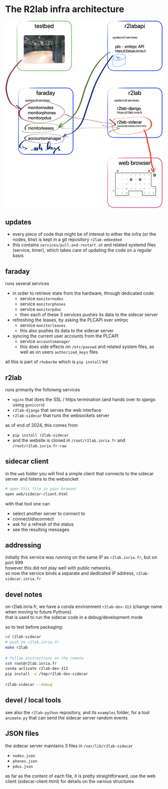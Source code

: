 # The R2lab infra architecture

![Overview](AA-1-statusflow.png)

## updates

* every piece of code that might be of interest to either the infra (or the nodes, btw) is kept in a git repository `r2lab-embedded`
* this contains `services/pull-and-restart.sh` and related systemd files (service, timer), which takes care of updating the code on a regular basis

## faraday

runs several services

* in order to retrieve state from the hardware, through dedicated code:
  * service `monitornodes`
  * service `monitorphones`
  * service `monitorpdus`
  * then each of these 3 services pushes its data to the sidecar server
* refreshing the leases, by asking the PLCAPI over xmlrpc
  * service `monitorleases`
  * this also pushes its data to the sidecar server
* syncing the current user accounts from the PLCAPI
  * service `accountsmanager`
  * this does side effects on `/etc/passwd` and related system files, as well as on users `authorized_keys` files

all this is part of `rhubarbe` which is `pip install`'ed

## r2lab

runs primarily the folloiwng services

* `nginx` that does the SSL / https termination (and hands over to sjango using `gunicorn`)
* `r2lab-django` that serves the web interface
* `r2lab-sidecar` that runs the websockets server

as of end of 2024, this comes from

* `pip install r2lab-sidecar`
* and the website is cloned in `/root/r2lab.inria.fr` and `/root/r2lab.inria.fr-raw`

## sidecar client

in the `web` folder you will find a simple client that connects to the sidecar server and listens to the websocket

```bash
# open this file in your browser
open web/sidecar-client.html
```

with that tool one can

- select another server to connect to
- connect/disconnect
- ask for a refresh of the status
- see the resulting messages

## addressing

initially this service was running on the same IP as `r2lab.inria.fr`, but on port 999  
however this did not play well with public networks,  
so now the service binds a separate and dedicated IP address, `r2lab-sidecar.inria.fr`

## devel notes

on r2lab.inria.fr, we have a conda environment `r2lab-dev-313` (change name when
moving to future Pythons)  
that is used to run the sidecar code in a debug/development mode

so to test before packaging:

```bash
cd r2lab-sidecar
# push on r2lab.inria.fr
make r2lab

# follow instructions on the remote
ssh root@r2lab.inria.fr
conda activate r2lab-dev-313
pip install -e /tmp/r2lab-dev-sidecar

r2lab-sidecar --debug
```

## devel / local tools

see also the `r2lab-python` repository, and its `examples` folder, for a tool
`animate.py` that can send the sidecar server random events

## JSON files

the sidecar server maintains 3 files in `/var/lib/r2lab-sidecar`

* `nodes.json`
* `phones.json`
* `pdus.json`

as far as the content of each file, it is pretty straightforward, use the web
client (sidecar-client.html) for details on the various structures
